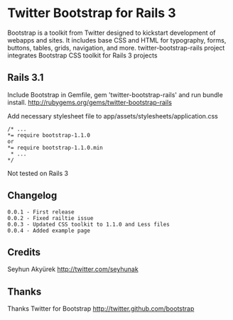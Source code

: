 # Twitter Bootstrap for Rails 3
Bootstrap is a toolkit from Twitter designed to kickstart development of webapps and sites.
It includes base CSS and HTML for typography, forms, buttons, tables, grids, navigation, and more.
twitter-bootstrap-rails project integrates Bootstrap CSS toolkit for Rails 3 projects

## Rails 3.1
Include Bootstrap in Gemfile, gem 'twitter-bootstrap-rails' and run bundle install.
http://rubygems.org/gems/twitter-bootstrap-rails

Add necessary stylesheet file to app/assets/stylesheets/application.css

    /* ...
	*= require bootstrap-1.1.0
	or
	*= require bootstrap-1.1.0.min
     * ...
    */

Not tested on Rails 3

## Changelog
    0.0.1 - First release
    0.0.2 - Fixed railtie issue
    0.0.3 - Updated CSS toolkit to 1.1.0 and Less files
    0.0.4 - Added example page

## Credits
Seyhun Akyürek
http://twitter.com/seyhunak

## Thanks
Thanks Twitter for Bootstrap
http://twitter.github.com/bootstrap

